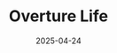 ---  
layout: startup_page  
title: "Overture Life"  
id: "overture.life"  
permalink: "/overturelifeoverture.life04242025/"  
website: "https://overture.life/"  
funding_round: "Strategic Round"  
funding_amount: "$20.6M"  
investors: "Overwater Ventures, GV, Khosla Ventures"  
about: "Overture Life modernizes IVF procedures through proprietary software, robotics, and microfluidics. Their DaVitri platform automates egg freezing and embryo warming, improving efficiency and reducing costs while maintaining high quality and reproducibility. This increases access to IVF for more people."  
markets: "Healthtech, Fertility, Biotechnology"  
hq: "Palo Alto, California, United States"  
founded_year: "2017"  
linkedin: "https://www.linkedin.com/company/overture-life"  
twitter: "https://twitter.com/overturelife"  
instagram: ""  
facebook: ""  
crunchbase: "https://www.crunchbase.com/organization/overture-life"  
pitchbook: "https://pitchbook.com/profiles/company/223502-86"  

date_display: "24-Apr-2025"  
date: "2025-04-24"

# SEO Optimization  
meta_title: "Overture Life - Strategic Round Funding ($20.6M)"  
meta_description: "Overture Life, Overture Life modernizes IVF procedures through proprietary software, robotics, and microfluidics. Their DaVitri platform automates egg freezing and e..."  
meta_keywords: "Overture Life, Healthtech, Fertility, Biotechnology, Strategic Round funding"  
canonical_url: "https://startup.projectstartups.com/overturelifeoverture.life04242025/"  
---